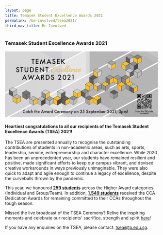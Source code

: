 ```yaml
---
layout: page
title: Temasek Student Excellence Awards 2021
permalink: /be-involved/tsea2021/
third_nav_title: Be Involved
---
```

### Temasek Student Excellence Awards 2021

![tsea ceremony](/images/tseabanner.png)

#### Heartiest congratulations to all our recipients of the **Temasek Student Excellence Awards (TSEA) 2021**!

The TSEA are presented annually to recognise the outstanding contributions of students in non-academic areas, such as arts, sports, leadership, service, entrepreneurship and character excellence. While 2020 has been an unprecedented year, our students have remained resilient and positive, made significant efforts to keep our campus vibrant, and devised creative workarounds in ways previously unimaginable. They were also quick to adapt and agile enough to continue a legacy of excellence, despite the curveballs thrown by the pandemic.

This year, we honoured<b> <u>259 students</u></b> across the Higher Award categories (Individual and Group/Team). In addition, <b><u>1,549 students</u></b> received the CCA Dedication Awards for remaining committed to their CCAs throughout the tough season.

Missed the live broadcast of the TSEA Ceremony? Relive the inspiring moments and celebrate our recipients' sacrifice, strength and spirit [here](https://vimeo.com/604754932)! 

If you have any enquiries on the TSEA, please contact: <a href="mailto:tsea@tp.edu.sg">tsea@tp.edu.sg</a>.